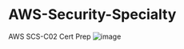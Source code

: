 # AWS-Security-Specialty
AWS SCS-C02 Cert Prep
![image](https://github.com/user-attachments/assets/b1fdd22a-e5e0-4092-af90-99a61e290789)
